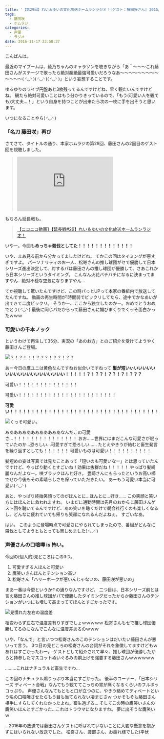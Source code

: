 ```yaml
---
title: '【第29回】れい＆ゆいの文化放送ホームランラジオ！[ゲスト：藤田咲さん] 2015/10/26'
tags:
  - 藤田咲
  - ホムラジ
categories:
  - 声優
  - ラジオ
date: 2016-11-17 23:58:37
---
```



こんばんは。

最近のマイブームは、綾乃ちゃんのキャラソンを聴きながら「あ＾～～～これ藤田さんがステージで歌ったら絶対超絶最強可愛いだろうなあ～～～～～～～～～～～～～( ◜◡◝ )( ◜◡◝ )( ◜◡◝ )」という妄想することです。
<!-- more -->
ゆるゆりのライブ円盤あと3枚残ってるんですけどね、早く観たいんですけどね。
観たら絶対可愛いことはもう分かりきっているので、「もう(可愛い人を観ても)大丈夫…！」という自身を持つことが出来たら次の一枚に手を出そうと思います。

いつになることやら( ◜◡◝ )

### 「名刀 藤田咲」再び

さてさて、タイトルの通り、本家ホムラジの第29回、藤田さんの2回目のゲスト回を視聴しました。

> <iframe width="312" height="176" src="http://ext.nicovideo.jp/thumb/1445849531" scrolling="no" style="border:solid 1px #CCC;" frameborder="0"><a href="http://www.nicovideo.jp/watch/1445849531">【ニコニコ動画】【第29回】れい＆ゆいの文化放送ホームランラジオ！</a></iframe>

もちろん延長戦も。

> <a target="_blank" href="http://www.nicovideo.jp/watch/1445838810">【ニコニコ動画】【延長戦#29】れい＆ゆいの文化放送ホームランラジオ！</a>

いやー。今回も**めっちゃ殺伐としてた！！！！！！！！！！！！！**

いや、まあ見る前から分かってましたけどね。
てかこの回はタイミングが悪すぎですよ。
パーソナリティのお一人、松嵜さんの推し球団がセで優勝して日本シリーズ進出決定して、対するパは藤田さんの推し球団が優勝して、さあこれから日本シリーズというタイミング。
こんなん火花バチバチになるに決まってますやん…絶対不穏な空気になりますやん…

てか視聴して驚いたんですけど、この時パっとUPって本家の番組内で放送してたんですね。
動画の再生時間が1時間弱でビックリしてたら、途中でかなあいが出てきて二度ビックリ。
そうかー、ここから独立したのかー。おめでとうおめでとう( ◜◡◝ )
最後に同じパだからって藤田さんに媚びまくりでくっそ面白かったｗｗｗ

### 可愛いの千本ノック

というわけで再生して35分、実況の「あのお方」とのご紹介を受けてようやく藤田さんご登場。

![？！？！！！？？？！？？！？？](/sblog/img/20151026_homuraji29_06.jpg)

あー今日の鷹ユニは黄色なんですねお似合いですねって
**髪が短いぃいいいいいいいいいいいいいいいいいいい！！！！！？！？？！？？！？！？？？**

可愛い！！！！！！！！！！！！！！

可愛い！！！！！！！！！！！！！！！！！！！！！！！

**可愛い！！！！！！！！！！！！！！！！！！！！！！！！！！！！！！！！！！！**

![くっそ可愛い。](/sblog/img/20151026_homuraji29_02.jpg)

あああああああああああああなんだこの可愛さ…！！！！！！！！！！！！！！！
おお……世界にはまだこんな可愛さが眠っていたのか…恐ろしい…可愛すぎて恐ろしい……
たとえやきうが絡むと畜生発言を繰り返すとしても！！！！！！
可愛いものは可愛い！！！！！！！！！！

髪短めの姿は写真では見たことあって「短いのも可愛いなー」とは思っていたんですけど、やっぱり動くとすごいね！効果は抜群だね！！！！！
やっぱり髪綺麗なんだよなー。咲ブラックほんと好き。
豊崎さんにもらったというお高い櫛でぜひ今後もその素晴らしさを保っていただきたい。
あーもう可愛い本当に可愛い( ◜◡◝ )

あと、やっぱり終始笑顔ってのがほんとに…ほんとに…好き……
この笑顔と笑い方にはほんとに救われますわ。
いまだに通勤時間は先月のおからじ藤田さんゲスト回を聴いてるんですけど、あの笑いを聴くだけで朝会社行くのも楽しくなるし、どんなに疲れていても帰りも笑顔になれるんだよねぇ。
すごいなあ。

はい。
このように登場時点で可愛さにやられてしまったので、番組がどんなに殺伐としてようともとっても楽しめました( ◜◡◝ )

### 声優さんの口喧嘩 is 怖い。

今回の(個人的)見どころはこの3つ。

1. 可愛すぎる人ほんと可愛い
2. 鷹笑いさんほんとテンション高い
2. 松嵜さん「ハリーホークが悪いんじゃないの、藤田咲が悪いの」

まあ一番は今更というか↑の通りなんですけど。
二つ目は、日本シリーズ前とは言え藤田さんの推し球団がパで優勝したタイミングだったからか藤田さんのテンションがいつにも増して高まっててほんとすごかったです。

![見慣れた左右の温度差](/sblog/img/20151026_homuraji29_01.jpg)

相変わらず左右で温度差有りすぎでしょｗｗｗｗｗ
松嵜さんもセで推し球団優勝してるのになんでこんなに温度差あるのｗｗｗ

いや、「なんで」と言いつつ松嵜さんのこのテンションはだいたい藤田さんが悪いって言う。
3つ目の見どころの松嵜さんの台詞がそれを象徴してますけどもｗ
あれはすごかったわー。
ゲストとして紹介されて早々、推し球団が優勝したからと持参したマスコットぬいぐるみの胴上げを強要する藤田さんｗｗｗｗｗｗ

………これはナチュラルど畜生ですわ…

この回のナチュラル煽りっぷり本当にすごかった。
後半のコーナー、「日本シリーズ ディベート合戦」なんてもう観ててこっちの胃が痛くなるくらいのフルボッコっぷり。
声優さんなんてもともと口が立つのに、やきう絡めてディベートという名の口喧嘩させたらもう目も当てられない凄まじさｗ
つかそもそも藤田さん相手にすらしてくれなかったよね。畜生過ぎる…
そしてこの時の鷹笑いさんの鷹笑いほんとすごかった…これはトラウマになりますわ。
夢に出そうな鷹笑いｗ

…2016年の放送では藤田さんゲストに呼ばれていないことに大変な懸念を抱かずにはいられない放送でした。
松嵜さん、渡部さん、お疲れ様でした(平伏
